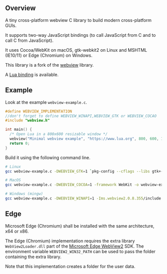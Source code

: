## Overview

A tiny cross-platform webview C library to build modern cross-platform GUIs.

It supports two-way JavaScript bindings (to call JavaScript from C and to call C from JavaScript).

It uses Cocoa/WebKit on macOS, gtk-webkit2 on Linux and MSHTML (IE10/11) or Edge (Chromium) on Windows.

This library is a fork of the [webview](https://github.com/zserge/webview/tree/9c1b0a888aa40039d501c1ea9f60b22a076a25ea) library.

A [Lua binding](https://github.com/javalikescript/lua-webview) is available.

## Example

Look at the example `webview-example.c`.

```c
#define WEBVIEW_IMPLEMENTATION
//don't forget to define WEBVIEW_WINAPI,WEBVIEW_GTK or WEBVIEW_COCAO
#include "webview.h"

int main() {
  /* Open Lua in a 800x600 resizable window */
  webview("Minimal webview example", "https://www.lua.org", 800, 600, 1);
  return 0;
}
```

Build it using the following command line.

```bash
# Linux
gcc webview-example.c -DWEBVIEW_GTK=1 `pkg-config --cflags --libs gtk+-3.0 webkit2gtk-4.0` -o webview-example

# MacOS
gcc webview-example.c -DWEBVIEW_COCOA=1 -framework WebKit -o webview-example

# Windows (mingw)
gcc webview-example.c -DWEBVIEW_WINAPI=1 -Ims.webview2.0.8.355/include -lole32 -lcomctl32 -loleaut32 -luuid -lgdi32 -o webview-example.exe
```

## Edge

Microsoft Edge (Chromium) shall be installed with the same architecture, x64 or x86.

The Edge (Chromium) implementation requires the extra library `WebView2Loader.dll`
part of the [Microsoft Edge WebView2](https://docs.microsoft.com/en-gb/microsoft-edge/hosting/webview2) SDK.
The environment variable `WEBVIEW2_WIN32_PATH` can be used to pass the folder containing the extra library.

Note that this implementation creates a folder for the user data.
